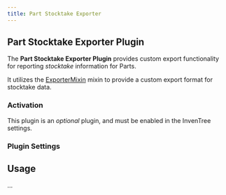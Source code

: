 ```yaml
---
title: Part Stocktake Exporter
---
```


## Part Stocktake Exporter Plugin

The **Part Stocktake Exporter Plugin** provides custom export functionality for reporting *stocktake* information for Parts.

It utilizes the [ExporterMixin](../mixins/export.md) mixin to provide a custom export format for stocktake data.

### Activation

This plugin is an *optional* plugin, and must be enabled in the InvenTree settings.

### Plugin Settings

## Usage

...

